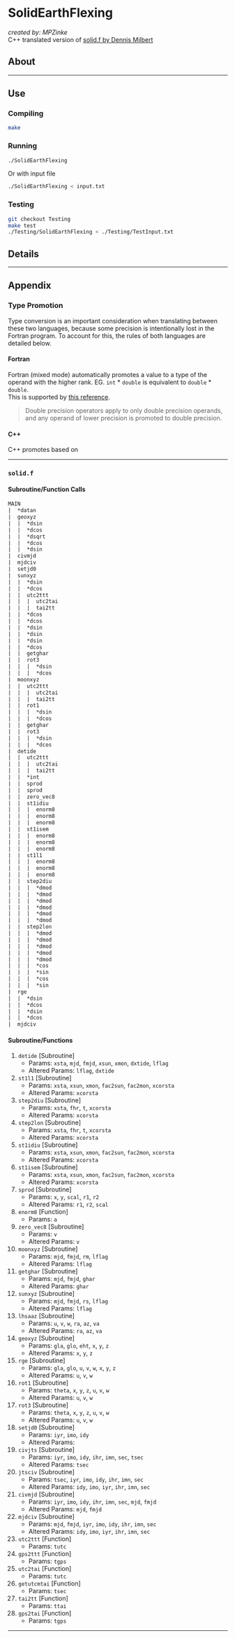 # SolidEarthFlexing
_created by: MPZinke_ <br/>
C++ translated version of [solid.f by Dennis Milbert](https://geodesyworld.github.io/SOFTS/solid.htm)

## About

---

## Use

### Compiling

```bash
make
```

### Running

```bash
./SolidEarthFlexing
```
Or with input file
```bash
./SolidEarthFlexing < input.txt	
```

### Testing
```bash
git checkout Testing
make test
./Testing/SolidEarthFlexing < ./Testing/TestInput.txt
```

## Details



---

## Appendix

### Type Promotion
Type conversion is an important consideration when translating between these two languages, because some precision is intentionally lost in the Fortran program. To account for this, the rules of both languages are detailed below.

#### Fortran
Fortran (mixed mode) automatically promotes a value to a type of the operand with the higher rank. EG. `int` * `double` is equivalent to `double` * `double`.<br/>
This is supported by [this reference](https://docs.oracle.com/cd/E19957-01/805-4939/z400073a2265/index.html).
> Double precision operators apply to only double precision operands, and any operand of lower precision is promoted to double precision.

#### C++
C++ promotes based on 

---

### `solid.f`

#### Subroutine/Function Calls

```txt
MAIN
|  *datan
|  geoxyz
|  |  *dsin
|  |  *dcos
|  |  *dsqrt
|  |  *dcos
|  |  *dsin
|  civmjd
|  mjdciv
|  setjd0
|  sunxyz
|  |  *dsin
|  |  *dcos
|  |  utc2ttt
|  |  |  utc2tai
|  |  |  tai2tt
|  |  *dcos
|  |  *dcos
|  |  *dsin
|  |  *dsin
|  |  *dsin
|  |  *dcos
|  |  getghar
|  |  rot3
|  |  |  *dsin
|  |  |  *dcos
|  moonxyz
|  |  utc2ttt
|  |  |  utc2tai
|  |  |  tai2tt
|  |  rot1
|  |  |  *dsin
|  |  |  *dcos
|  |  getghar
|  |  rot3
|  |  |  *dsin
|  |  |  *dcos
|  detide
|  |  utc2ttt
|  |  |  utc2tai
|  |  |  tai2tt
|  |  *int
|  |  sprod
|  |  sprod
|  |  zero_vec8
|  |  st1idiu
|  |  |  enorm8
|  |  |  enorm8
|  |  |  enorm8
|  |  st1isem
|  |  |  enorm8
|  |  |  enorm8
|  |  |  enorm8
|  |  st1l1
|  |  |  enorm8
|  |  |  enorm8
|  |  |  enorm8
|  |  step2diu
|  |  |  *dmod
|  |  |  *dmod
|  |  |  *dmod
|  |  |  *dmod
|  |  |  *dmod
|  |  |  *dmod
|  |  step2lon
|  |  |  *dmod
|  |  |  *dmod
|  |  |  *dmod
|  |  |  *dmod
|  |  |  *dmod
|  |  |  *cos
|  |  |  *sin
|  |  |  *cos
|  |  |  *sin
|  rge
|  |  *dsin
|  |  *dcos
|  |  *dsin
|  |  *dcos
|  mjdciv
```

#### Subroutine/Functions

1. `detide` [Subroutine]
    - Params: `xsta`, `mjd`, `fmjd`, `xsun`, `xmon`, `dxtide`, `lflag`
    - Altered Params: `lflag`, `dxtide`
2. `st1l1` [Subroutine]
    - Params: `xsta`, `xsun`, `xmon`, `fac2sun`, `fac2mon`, `xcorsta`
    - Altered Params: `xcorsta`
3. `step2diu` [Subroutine]
    - Params: `xsta`, `fhr`, `t`, `xcorsta`
    - Altered Params: `xcorsta`
4. `step2lon` [Subroutine]
    - Params: `xsta`, `fhr`, `t`, `xcorsta`
    - Altered Params: `xcorsta`
5. `st1idiu` [Subroutine]
    - Params: `xsta`, `xsun`, `xmon`, `fac2sun`, `fac2mon`, `xcorsta`
    - Altered Params: `xcorsta`
6. `st1isem` [Subroutine]
    - Params: `xsta`, `xsun`, `xmon`, `fac2sun`, `fac2mon`, `xcorsta`
    - Altered Params: `xcorsta`
7. `sprod` [Subroutine]
    - Params: `x`, `y`, `scal`, `r1`, `r2`
    - Altered Params: `r1`, `r2`, `scal`
8. `enorm8` [Function]
    - Params: `a`
9. `zero_vec8` [Subroutine]
    - Params: `v`
    - Altered Params: `v`
10. `moonxyz` [Subroutine]
    - Params: `mjd`, `fmjd`, `rm`, `lflag`
    - Altered Params: `lflag`
11. `getghar` [Subroutine]
    - Params: `mjd`, `fmjd`, `ghar`
    - Altered Params: `ghar`
12. `sunxyz` [Subroutine]
    - Params: `mjd`, `fmjd`, `rs`, `lflag`
    - Altered Params: `lflag`
13. `lhsaaz` [Subroutine]
    - Params: `u`, `v`, `w`, `ra`, `az`, `va`
    - Altered Params: `ra`, `az`, `va`
14. `geoxyz` [Subroutine]
    - Params: `gla`, `glo`, `eht`, `x`, `y`, `z`
    - Altered Params: `x`, `y`, `z`
15. `rge` [Subroutine]
    - Params: `gla`, `glo`, `u`, `v`, `w`, `x`, `y`, `z`
    - Altered Params: `u`, `v`, `w`
16. `rot1` [Subroutine]
    - Params: `theta`, `x`, `y`, `z`, `u`, `v`, `w`
    - Altered Params: `u`, `v`, `w`
17. `rot3` [Subroutine]
    - Params: `theta`, `x`, `y`, `z`, `u`, `v`, `w`
    - Altered Params: `u`, `v`, `w`
18. `setjd0` [Subroutine]
    - Params: `iyr`, `imo`, `idy`
    - Altered Params:
19. `civjts` [Subroutine]
    - Params: `iyr`, `imo`, `idy`, `ihr`, `imn`, `sec`, `tsec`
    - Altered Params: `tsec`
20. `jtsciv` [Subroutine]
    - Params: `tsec`, `iyr`, `imo`, `idy`, `ihr`, `imn`, `sec`
    - Altered Params: `idy`, `imo`, `iyr`, `ihr`, `imn`, `sec`
21. `civmjd` [Subroutine]
    - Params: `iyr`, `imo`, `idy`, `ihr`, `imn`, `sec`, `mjd`, `fmjd`
    - Altered Params: `mjd`, `fmjd`
22. `mjdciv` [Subroutine]
    - Params: `mjd`, `fmjd`, `iyr`, `imo`, `idy`, `ihr`, `imn`, `sec`
    - Altered Params: `idy`, `imo`, `iyr`, `ihr`, `imn`, `sec`
23. `utc2ttt` [Function]
    - Params: `tutc`
24. `gps2ttt` [Function]
    - Params: `tgps`
25. `utc2tai` [Function]
    - Params: `tutc`
26. `getutcmtai` [Function]
    - Params: `tsec`
27. `tai2tt` [Function]
    - Params: `ttai`
28. `gps2tai` [Function]
    - Params: `tgps`

---

